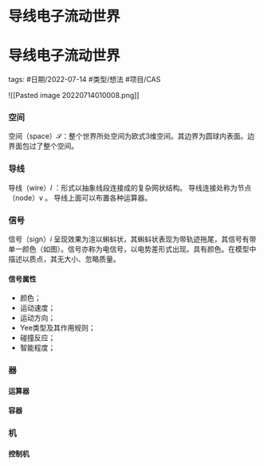 # 导线电子流动世界



# 导线电子流动世界


tags: #日期/2022-07-14 #类型/想法 #项目/CAS 




![[Pasted image 20220714010008.png]]





### 空间

空间（space）$\mathcal{S}$：整个世界所处空间为欧式3维空间。其边界为圆球内表面。边界面包过了整个空间。

### 导线

导线（wire）$l$ ：形式以抽象线段连接成的复杂网状结构。
导线连接处称为节点（node）$v$  。
导线上面可以布置各种运算器。

### 信号

信号（sign）$i$ 呈现效果为渲以蝌蚪状，其蝌蚪状表现为带轨迹拖尾，其信号有带单一颜色（如图）。信号亦称为电信号，以电势差形式出现。具有颜色。在模型中描述以质点，其无大小、忽略质量。

#### 信号属性

- 颜色；
- 运动速度；
- 运动方向；
- Yee类型及其作用规则；
- 碰撞反应；
- 智能程度；


### 器

#### 运算器

#### 容器


### 机

#### 控制机







